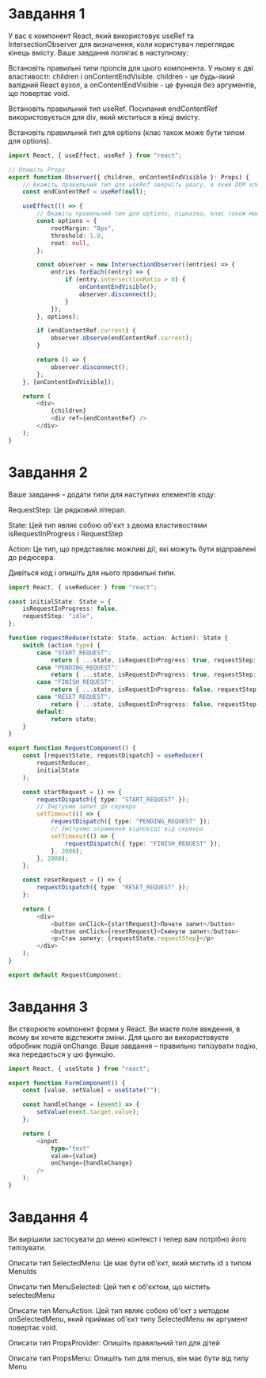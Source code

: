 # Завдання 1

У вас є компонент React, який використовує useRef та IntersectionObserver для визначення, коли користувач переглядає кінець вмісту. Ваше завдання полягає в наступному:

Встановіть правильні типи пропсів для цього компонента. У ньому є дві властивості: children і onContentEndVisible. children - це будь-який валідний React вузол, а onContentEndVisible - це функція без аргументів, що повертає void.

Встановіть правильний тип useRef. Посилання endContentRef використовується для div, який міститься в кінці вмісту.

Встановіть правильний тип для options (клас також може бути типом для options).

```ts
import React, { useEffect, useRef } from "react";

// Опишіть Props
export function Observer({ children, onContentEndVisible }: Props) {
	// Вкажіть правильний тип для useRef зверніть увагу, в який DOM елемент ми його передаємо
	const endContentRef = useRef(null);

	useEffect(() => {
		// Вкажіть правильний тип для options, підказка, клас також можна вказувати як тип
		const options = {
			rootMargin: "0px",
			threshold: 1.0,
			root: null,
		};

		const observer = new IntersectionObserver((entries) => {
			entries.forEach((entry) => {
				if (entry.intersectionRatio > 0) {
					onContentEndVisible();
					observer.disconnect();
				}
			});
		}, options);

		if (endContentRef.current) {
			observer.observe(endContentRef.current);
		}

		return () => {
			observer.disconnect();
		};
	}, [onContentEndVisible]);

	return (
		<div>
			{children}
			<div ref={endContentRef} />
		</div>
	);
}
```

# Завдання 2

Ваше завдання – додати типи для наступних елементів коду:

RequestStep: Це рядковий літерал.

State: Цей тип являє собою об'єкт з двома властивостями isRequestInProgress і RequestStep

Action: Це тип, що представляє можливі дії, які можуть бути відправлені до редюсера.

Дивіться код і опишіть для нього правильні типи.

```ts
import React, { useReducer } from "react";

const initialState: State = {
	isRequestInProgress: false,
	requestStep: "idle",
};

function requestReducer(state: State, action: Action): State {
	switch (action.type) {
		case "START_REQUEST":
			return { ...state, isRequestInProgress: true, requestStep: "start" };
		case "PENDING_REQUEST":
			return { ...state, isRequestInProgress: true, requestStep: "pending" };
		case "FINISH_REQUEST":
			return { ...state, isRequestInProgress: false, requestStep: "finished" };
		case "RESET_REQUEST":
			return { ...state, isRequestInProgress: false, requestStep: "idle" };
		default:
			return state;
	}
}

export function RequestComponent() {
	const [requestState, requestDispatch] = useReducer(
		requestReducer,
		initialState
	);

	const startRequest = () => {
		requestDispatch({ type: "START_REQUEST" });
		// Імітуємо запит до сервера
		setTimeout(() => {
			requestDispatch({ type: "PENDING_REQUEST" });
			// Імітуємо отримання відповіді від сервера
			setTimeout(() => {
				requestDispatch({ type: "FINISH_REQUEST" });
			}, 2000);
		}, 2000);
	};

	const resetRequest = () => {
		requestDispatch({ type: "RESET_REQUEST" });
	};

	return (
		<div>
			<button onClick={startRequest}>Почати запит</button>
			<button onClick={resetRequest}>Скинути запит</button>
			<p>Стан запиту: {requestState.requestStep}</p>
		</div>
	);
}

export default RequestComponent;
```

# Завдання 3

Ви створюєте компонент форми у React. Ви маєте поле введення, в якому ви хочете відстежити зміни. Для цього ви використовуєте обробник подій onChange. Ваше завдання – правильно типізувати подію, яка передається у цю функцію.

```ts
import React, { useState } from "react";

export function FormComponent() {
	const [value, setValue] = useState("");

	const handleChange = (event) => {
		setValue(event.target.value);
	};

	return (
		<input
			type="text"
			value={value}
			onChange={handleChange}
		/>
	);
}
```

# Завдання 4

Ви вирішили застосувати до меню контекст і тепер вам потрібно його типізувати.

Описати тип SelectedMenu: Це має бути об'єкт, який містить id з типом MenuIds

Описати тип MenuSelected: Цей тип є об'єктом, що містить selectedMenu

Описати тип MenuAction: Цей тип являє собою об'єкт з методом onSelectedMenu, який приймає об'єкт типу SelectedMenu як аргумент повертає void.

Описати тип PropsProvider: Опишіть правильний тип для дітей

Описати тип PropsMenu: Опишіть тип для menus, він має бути від типу Menu

